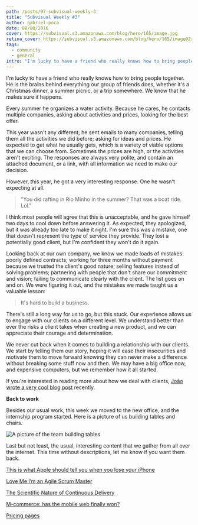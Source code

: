 ```yaml
---
path: /posts/97-subvisual-weekly-3
title: "Subvisual Weekly #3"
author: gabriel-poca
date: 08/08/2016
cover: https://subvisual.s3.amazonaws.com/blog/hero/165/image.jpg
retina_cover: https://subvisual.s3.amazonaws.com/blog/hero/165/image@2x.jpg
tags:
  - community
  - general
intro: "I'm lucky to have a friend who really knows how to bring people together. He is the brains behind everything our group of friends does, whether it's a Christmas dinner, a summer picnic, or a trip somewhere. We know that he makes sure it happens."
---
```


I'm lucky to have a friend who really knows how to bring people together. He is the brains behind everything our group of friends does, whether it's a Christmas dinner, a summer picnic, or a trip somewhere. We know that he makes sure it happens.

Every summer he organizes a water activity. Because he cares, he contacts multiple companies, asking about activities and prices, looking for the best offer. 

This year wasn't any different; he sent emails to many companies, telling them all the activities we did before; asking for ideas and prices. He expected to get what he usually gets, which is a variety of viable options that we can choose from. Sometimes the prices are high, or the activities aren't exciting. The responses are always very polite, and contain an attached document, or a link, with all information we need to make our decision.

However, this year, he got a very interesting response. One he wasn't expecting at all.

> "You did rafting in Rio Minho in the summer? That was a boat ride. Lol."

I think most people will agree that this is unacceptable, and he gave himself two days to cool down before answering it. As expected, they apologized, but it was already too late to make it right. I'm sure this was a mistake, one that doesn't represent the type of service they provide. They lost a potentially good client, but I'm confident they won't do it again.

Looking back at our own company, we know we made loads of mistakes: poorly defined contracts; working for three months without payment because we trusted the client's good nature; selling features instead of solving problems; partnering with people that don't share our commitment and vision; failing to communicate clearly with the client. The list goes on and on. We were figuring it out, and the mistakes we made taught us a valuable lesson:

> It's hard to build a business.

There's still a long way for us to go, but this stuck. Our experience allows us to engage with our clients on a different level. We understand better than ever the risks a client takes when creating a new product, and we can appreciate their courage and determination.

We never cut back when it comes to building a relationship with our clients. We start by telling them our story, hoping it will ease their insecurities and motivate them to move forward knowing they can never make a difference without breaking some stuff now and then. We may have a big office now, and expensive computers, but we remember how it all started.

If you're interested in reading more about how we deal with clients, [Joāo wrote a very cool blog post][joao-post] recently.

**Back to work**

Besides our usual work, this week we moved to the new office, and the internship program started. Here is a picture of us building tables and chairs.

![A picture of the team building tables](https://subvisual.s3.amazonaws.com/blog/post_image/154/image-1470647210492.jpg)

Last but not least, the usual, interesting content that we gather from all over the internet. This time without descriptions, let me know if you want them back.

[This is what Apple should tell you when you lose your iPhone](https://hackernoon.com/this-is-what-apple-should-tell-you-when-you-lose-your-iphone-8f07cf73cf82#.b74k72t66)

[Love Me I’m an Agile Scrum Master](https://themultidisciplinarian.com/2016/07/19/love-me-im-an-agile-scrum-master/)

[The Scientific Nature of Continuous Delivery](http://thenewstack.io/scientific-nature-continuous-delivery/)

[M-commerce: has the mobile web finally won?](https://searchenginewatch.com/2016/07/21/m-commerce-has-the-mobile-web-finally-won/)

[Pricing pages](http://pricingpages.xyz/)

[joao-post]: https://subvisual.co/blog/posts/91-from-client-to-partner

